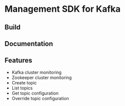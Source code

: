 # Management SDK for Kafka
## Build
## Documentation
## Features
* Kafka cluster monitoring
* Zookeeper cluster monitoring
* Create topic
* List topics
* Get topic configuration
* Override topic configuration
